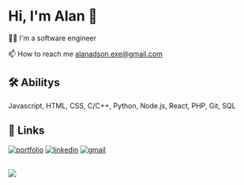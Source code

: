 
# Hi, I'm Alan 👋


👩‍💻 I'm a software engineer

📫 How to reach me alanadson.exe@gmail.com



## 🛠 Abilitys
Javascript, HTML, CSS, C/C++, Python, Node.js, React, PHP, Git, SQL


## 🔗 Links
[![portfolio](https://img.shields.io/badge/my_portfolio-000?style=for-the-badge&logo=ko-fi&logoColor=white)](https://alanadson.com/)
[![linkedin](https://img.shields.io/badge/linkedin-0A66C2?style=for-the-badge&logo=linkedin&logoColor=white)](https://www.linkedin.com/)
[![gmail](https://img.shields.io/badge/gmail-D93025?style=for-the-badge&logo=gmail&logoColor=white)](mailto:alanadson.exe@gmail.com)

</br>

<a href="https://github.com/alanadson">
  <img align="center" src="https://github-readme-stats.vercel.app/api/top-langs/?username=alanadson&theme=tokyonight&hide_langs_below=1" />
</a>
